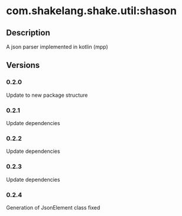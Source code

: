 # com.shakelang.shake.util:shason
## Description
A json parser implemented in kotlin (mpp)
## Versions
### 0.2.0
Update to new package structure
### 0.2.1
Update dependencies
### 0.2.2
Update dependencies
### 0.2.3
Update dependencies
### 0.2.4
Generation of JsonElement class fixed